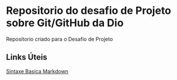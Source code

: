 # Repositorio do desafio de Projeto sobre Git/GitHub da Dio
Repositorio criado para o Desafio de Projeto

## Links Úteis
[Sintaxe Basica Markdown](https://www.markdownguide.org/basic-syntax/)
